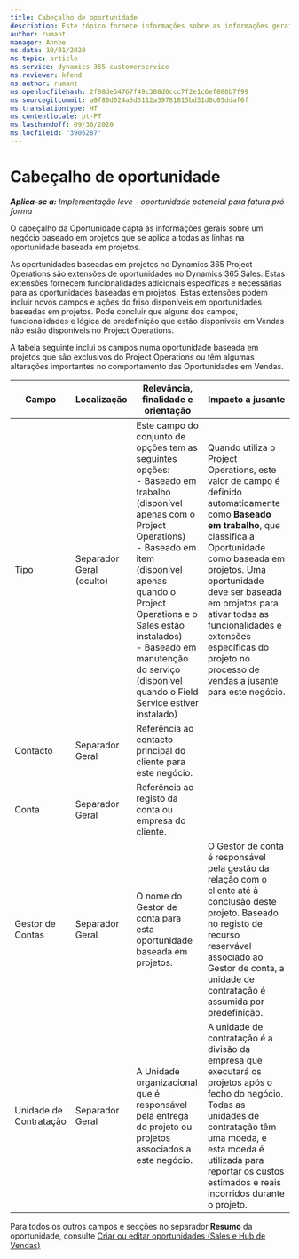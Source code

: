```yaml
---
title: Cabeçalho de oportunidade
description: Este tópico fornece informações sobre as informações gerais sobre os negócios baseados em projetos e as linhas de oportunidade baseadas em projetos.
author: rumant
manager: Annbe
ms.date: 10/01/2020
ms.topic: article
ms.service: dynamics-365-customerservice
ms.reviewer: kfend
ms.author: rumant
ms.openlocfilehash: 2f08de54767f49c308d0ccc7f2e1c6ef880b7f99
ms.sourcegitcommit: a0f80d024a5d3112a39781815bd31d0c05ddaf6f
ms.translationtype: HT
ms.contentlocale: pt-PT
ms.lasthandoff: 09/30/2020
ms.locfileid: "3906287"
---
```

# <a name="opportunity-header"></a>Cabeçalho de oportunidade

_**Aplica-se a:** Implementação leve - oportunidade potencial para fatura pró-forma_

O cabeçalho da Oportunidade capta as informações gerais sobre um negócio baseado em projetos que se aplica a todas as linhas na oportunidade baseada em projetos.

As oportunidades baseadas em projetos no Dynamics 365 Project Operations são extensões de oportunidades no Dynamics 365 Sales. Estas extensões fornecem funcionalidades adicionais específicas e necessárias para as oportunidades baseadas em projetos. Estas extensões podem incluir novos campos e ações do friso disponíveis em oportunidades baseadas em projetos. Pode concluir que alguns dos campos, funcionalidades e lógica de predefinição que estão disponíveis em Vendas não estão disponíveis no Project Operations.

A tabela seguinte inclui os campos numa oportunidade baseada em projetos que são exclusivos do Project Operations ou têm algumas alterações importantes no comportamento das Oportunidades em Vendas.

| **Campo** | **Localização** | **Relevância, finalidade e orientação** | **Impacto a jusante** |
| --- | --- | --- | --- |
| Tipo | Separador Geral (oculto) | Este campo do conjunto de opções tem as seguintes opções:</br>- Baseado em trabalho (disponível apenas com o Project Operations)</br>- Baseado em item (disponível apenas quando o Project Operations e o Sales estão instalados)</br>- Baseado em manutenção do serviço (disponível quando o Field Service estiver instalado) | Quando utiliza o Project Operations, este valor de campo é definido automaticamente como **Baseado em trabalho**, que classifica a Oportunidade como baseada em projetos. Uma oportunidade deve ser baseada em projetos para ativar todas as funcionalidades e extensões específicas do projeto no processo de vendas a jusante para este negócio. |
| Contacto | Separador Geral | Referência ao contacto principal do cliente para este negócio. | |
| Conta | Separador Geral | Referência ao registo da conta ou empresa do cliente. | |
| Gestor de Contas | Separador Geral | O nome do Gestor de conta para esta oportunidade baseada em projetos. | O Gestor de conta é responsável pela gestão da relação com o cliente até à conclusão deste projeto. Baseado no registo de recurso reservável associado ao Gestor de conta, a unidade de contratação é assumida por predefinição. |
| Unidade de Contratação | Separador Geral | A Unidade organizacional que é responsável pela entrega do projeto ou projetos associados a este negócio. | A unidade de contratação é a divisão da empresa que executará os projetos após o fecho do negócio. Todas as unidades de contratação têm uma moeda, e esta moeda é utilizada para reportar os custos estimados e reais incorridos durante o projeto. |

Para todos os outros campos e secções no separador **Resumo** da oportunidade, consulte [Criar ou editar oportunidades (Sales e Hub de Vendas)](https://docs.microsoft.com/dynamics365/sales-enterprise/create-edit-opportunity-sales)

